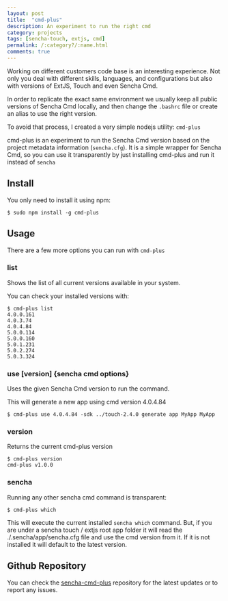 ```yaml
---
layout: post
title:  "cmd-plus"
description: An experiment to run the right cmd
category: projects
tags: [sencha-touch, extjs, cmd]
permalink: /:category?/:name.html
comments: true
---
```


Working on different customers code base is an interesting experience. Not only you deal with different skills, languages, and configurations but also with versions of ExtJS, Touch and even Sencha Cmd.

In order to replicate the exact same environment we usually keep all public versions of Sencha Cmd locally, and then change the `.bashrc` file or create an alias to use the right version.

To avoid that process, I created a very simple nodejs utility: `cmd-plus`

cmd-plus is an experiment to run the Sencha Cmd version based on the project metadata information (`sencha.cfg`). It is a simple wrapper for Sencha Cmd, so you can use it transparently by just installing cmd-plus and run it instead of `sencha`

## Install

You only need to install it using npm:


```
$ sudo npm install -g cmd-plus

```

## Usage

There are a few more options you can run with `cmd-plus`

### list
Shows the list of all current versions available in your system.

You can check your installed versions with:

```
$ cmd-plus list
4.0.0.161
4.0.3.74
4.0.4.84
5.0.0.114
5.0.0.160
5.0.1.231
5.0.2.274
5.0.3.324
```

### use [version] {sencha cmd options}
Uses the given Sencha Cmd version to run the command.

This will generate a new app using cmd version 4.0.4.84

```
$ cmd-plus use 4.0.4.84 -sdk ../touch-2.4.0 generate app MyApp MyApp
```

### version
Returns the current cmd-plus version

```
$ cmd-plus version
cmd-plus v1.0.0
```

### sencha
Running any other sencha cmd command is transparent:

```
$ cmd-plus which
```

This will execute the current installed `sencha which` command. But, if you are under a sencha touch / extjs root app folder it will read the ./.sencha/app/sencha.cfg file and use the cmd version from it. If it is not installed it will default to the latest version.

## Github Repository

You can check the [sencha-cmd-plus](https://github.com/elmasse/sencha-cmd-plus) repository for the latest updates or to report any issues.
